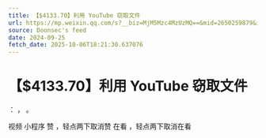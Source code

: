 ```yaml
---
title: 【$4133.70】利用 YouTube 窃取文件
url: https://mp.weixin.qq.com/s?__biz=MjM5Mzc4MzUzMQ==&mid=2650259879&idx=1&sn=570f90a5150adc08628494c72c96c71a
source: Doonsec's feed
date: 2024-09-25
fetch_date: 2025-10-06T18:21:30.637076
---
```


# 【$4133.70】利用 YouTube 窃取文件

：
，
。

视频
小程序
赞
，轻点两下取消赞
在看
，轻点两下取消在看
